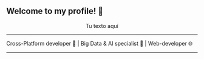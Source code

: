 ## Welcome to my profile! 👋
<p align="center">Tu texto aquí</p>

_________________________________

Cross-Platform developer 📱 | Big Data & AI specialist 🤖  | Web-developer 🌐 
_________________________________
